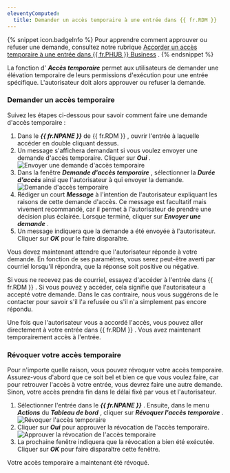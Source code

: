 ```yaml
---
eleventyComputed:
  title: Demander un accès temporaire à une entrée dans {{ fr.RDM }}
---
```

{% snippet icon.badgeInfo %} 
Pour apprendre comment approuver ou refuser une demande, consultez notre rubrique [Accorder un accès temporaire à une entrée dans {{ fr.PHUB }} Business](/fr/rdm/windows/user-interface/content-area/temporary-access-rdm/grant-temporary-access-to-an-entry/) . 
{% endsnippet %}
 
La fonction d' ***Accès temporaire*** permet aux utilisateurs de demander une élévation temporaire de leurs permissions d'exécution pour une entrée spécifique. L'autorisateur doit alors approuver ou refuser la demande.  

### Demander un accès temporaire 

Suivez les étapes ci-dessous pour savoir comment faire une demande d'accès temporaire :  

1. Dans le ***{{ fr.NPANE }}*** de {{ fr.RDM }} , ouvrir l'entrée à laquelle accéder en double cliquant dessus. 
1. Un message s'affichera demandant si vous voulez envoyer une demande d'accès temporaire. Cliquer sur ***Oui*** .  
![Envoyer une demande d'accès temporaire](/img/fr/rdm/windows/RDMWin2120.png) 
1. Dans la fenêtre ***Demande d'accès temporaire*** , sélectionner la ***Durée d'accès*** ainsi que l'autorisateur à qui envoyer la demande.  
![Demande d'accès temporaire](/img/fr/rdm/windows/RDMWin2121.png) 
1. Rédiger un court ***Message*** à l'intention de l'autorisateur expliquant les raisons de cette demande d'accès. Ce message est facultatif mais vivement recommandé, car il permet à l'autorisateur de prendre une décision plus éclairée. Lorsque terminé, cliquer sur ***Envoyer une demande*** . 
1. Un message indiquera que la demande a été envoyée à l'autorisateur. Cliquer sur ***OK*** pour le faire disparaître. 

Vous devez maintenant attendre que l'autorisateur réponde à votre demande. En fonction de ses paramètres, vous serez peut-être averti par courriel lorsqu'il répondra, que la réponse soit positive ou négative.  

Si vous ne recevez pas de courriel, essayez d'accéder à l'entrée dans {{ fr.RDM }} . Si vous pouvez y accéder, cela signifie que l'autorisateur a accepté votre demande. Dans le cas contraire, nous vous suggérons de le contacter pour savoir s'il l'a refusée ou s'il n'a simplement pas encore répondu.  

Une fois que l'autorisateur vous a accordé l'accès, vous pouvez aller directement à votre entrée dans {{ fr.RDM }} . Vous avez maintenant temporairement accès à l'entrée. 

### Révoquer votre accès temporaire 

Pour n'importe quelle raison, vous pouvez révoquer votre accès temporaire. Assurez-vous d'abord que ce soit bel et bien ce que vous voulez faire, car pour retrouver l'accès à votre entrée, vous devrez faire une autre demande. Sinon, votre accès prendra fin dans le délai fixé par vous et l'autorisateur.  

1. Sélectionner l'entrée dans le ***{{ fr.NPANE }}*** . Ensuite, dans le menu ***Actions*** du ***Tableau de bord*** , cliquer sur ***Révoquer l'accès temporaire*** .  
![Révoquer l'accès temporaire](/img/fr/rdm/windows/RDMWin2122.png) 
1. Cliquer sur ***Oui*** pour approuver la révocation de l'accès temporaire.  
![Approuver la révocation de l'accès temporaire](/img/fr/rdm/windows/RDMWin2123.png) 
1. La prochaine fenêtre indiquera que la révocation a bien été exécutée. Cliquer sur ***OK*** pour faire disparaître cette fenêtre. 

Votre accès temporaire a maintenant été révoqué. 

